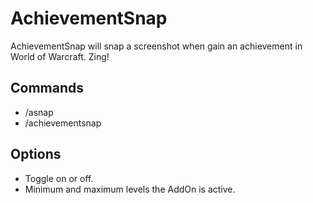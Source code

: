 # AchievementSnap
AchievementSnap will snap a screenshot when gain an achievement in World of Warcraft. Zing!

## Commands
* /asnap
* /achievementsnap

## Options
* Toggle on or off.
* Minimum and maximum levels the AddOn is active.
